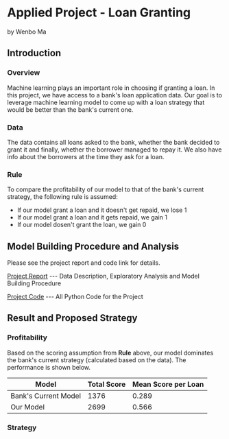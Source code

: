# Applied Project - Loan Granting
by Wenbo Ma

## Introduction

### Overview

Machine learning plays an important role in choosing if granting a loan. In this project, we have access to a bank's loan application data. Our goal is to leverage machine learning model to come up with a loan strategy that would be better than the bank's current one.

### Data

The data contains all loans asked to the bank, whether the bank decided to grant it and finally, whether the borrower managed to repay it. We also have info about the borrowers at the time they ask for a loan.

### Rule

To compare the profitability of our model to that of the bank's current strategy, the following rule is assumed:

  * If our model grant a loan and it doesn't get repaid, we lose 1
  * If our model grant a loan and it gets repaid, we gain 1
  * If our model dosen't grant the loan, we gain 0

## Model Building Procedure and Analysis

Please see the project report and code link for details.

[Project Report](https://github.com/wenbo5565/AppliedProject_GrantingLoan/blob/master/Project_Report__Loan_Granting.pdf) --- Data Description, Exploratory Analysis and Model Building Procedure

[Project Code](https://github.com/wenbo5565/AppliedProject_GrantingLoan/blob/master/GrantingLoan%20core.py) --- All Python Code for the Project

## Result and Proposed Strategy

### Profitability

Based on the scoring assumption from **Rule** above, our model dominates the bank's current strategy (calculated based on the data). The performance is shown below.

| Model | Total Score | Mean Score per Loan
| --- | --- | ---- |
| Bank's Current Model | 1376 | 0.289 |
| Our Model | 2699 | 0.566 |

### Strategy


